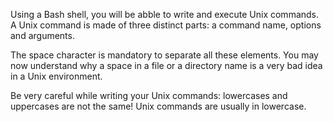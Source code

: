 Using a Bash shell, you will be abble to write and execute Unix commands. 
A Unix command is made of three distinct parts: a command name, options and arguments.

The space character is mandatory to separate all these elements. 
You may now understand why a space in a file or a directory name is a very bad idea in a Unix environment.

Be very careful while writing your Unix commands: lowercases and uppercases are not the same! 
Unix commands are usually in lowercase.

